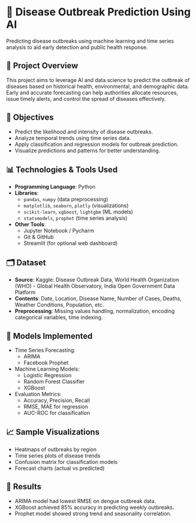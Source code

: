 # 🦠 Disease Outbreak Prediction Using AI

Predicting disease outbreaks using machine learning and time series analysis to aid early detection and public health response.

## 📌 Project Overview

This project aims to leverage AI and data science to predict the outbreak of diseases based on historical health, environmental, and demographic data. Early and accurate forecasting can help authorities allocate resources, issue timely alerts, and control the spread of diseases effectively.

## 🚀 Objectives

- Predict the likelihood and intensity of disease outbreaks.
- Analyze temporal trends using time series data.
- Apply classification and regression models for outbreak prediction.
- Visualize predictions and patterns for better understanding.

## 📊 Technologies & Tools Used

- **Programming Language**: Python
- **Libraries**: 
  - `pandas`, `numpy` (data preprocessing)
  - `matplotlib`, `seaborn`, `plotly` (visualizations)
  - `scikit-learn`, `xgboost`, `lightgbm` (ML models)
  - `statsmodels`, `prophet` (time series analysis)
- **Other Tools**:
  - Jupyter Notebook / Pycharm
  - Git & GitHub
  - Streamlit (for optional web dashboard)

## 🗂️ Dataset

- **Source**: Kaggle: Disease Outbreak Data, World Health Organization (WHO) - Global Health Observatory, India Open Government Data Platform
- **Contents**: Date, Location, Disease Name, Number of Cases, Deaths, Weather Conditions, Population, etc.
- **Preprocessing**: Missing values handling, normalization, encoding categorical variables, time indexing.

## 🧠 Models Implemented

- Time Series Forecasting:
  - ARIMA
  - Facebook Prophet
- Machine Learning Models:
  - Logistic Regression
  - Random Forest Classifier
  - XGBoost
- Evaluation Metrics:
  - Accuracy, Precision, Recall
  - RMSE, MAE for regression
  - AUC-ROC for classification

## 📈 Sample Visualizations

- Heatmaps of outbreaks by region
- Time series plots of disease trends
- Confusion matrix for classification models
- Forecast charts (actual vs predicted)

## 🧪 Results

- ARIMA model had lowest RMSE on dengue outbreak data.
- XGBoost achieved 85% accuracy in predicting weekly outbreaks.
- Prophet model showed strong trend and seasonality correlation.


